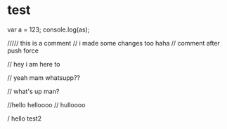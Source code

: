 # test
var a = 123;
console.log(as);

///// this is a comment
// i made some changes too haha
// comment after push force

// hey i am here to 

//  yeah mam whatsupp??

// what's up man?

//hello helloooo
// hulloooo

/ hello test2

